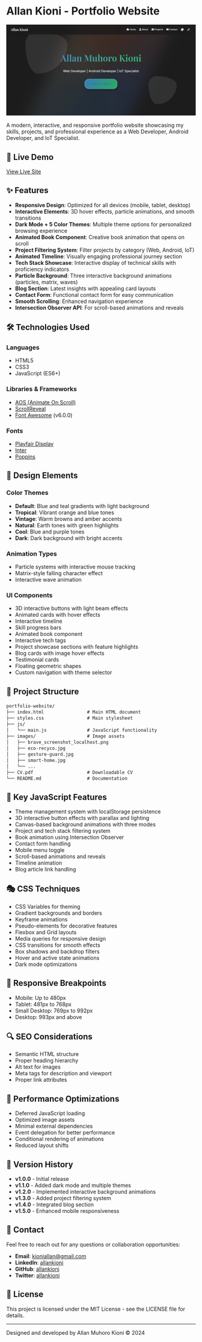 # Allan Kioni - Portfolio Website

![Portfolio Preview](images/portfolio-preview.jpg)

A modern, interactive, and responsive portfolio website showcasing my skills, projects, and professional experience as a Web Developer, Android Developer, and IoT Specialist.

## 🚀 Live Demo

[View Live Site](https://allankioni.github.io/allankioni-portfolio)

## ✨ Features

- **Responsive Design**: Optimized for all devices (mobile, tablet, desktop)
- **Interactive Elements**: 3D hover effects, particle animations, and smooth transitions
- **Dark Mode + 5 Color Themes**: Multiple theme options for personalized browsing experience
- **Animated Book Component**: Creative book animation that opens on scroll
- **Project Filtering System**: Filter projects by category (Web, Android, IoT)
- **Animated Timeline**: Visually engaging professional journey section
- **Tech Stack Showcase**: Interactive display of technical skills with proficiency indicators
- **Particle Background**: Three interactive background animations (particles, matrix, waves)
- **Blog Section**: Latest insights with appealing card layouts
- **Contact Form**: Functional contact form for easy communication
- **Smooth Scrolling**: Enhanced navigation experience
- **Intersection Observer API**: For scroll-based animations and reveals

## 🛠️ Technologies Used

### Languages
- HTML5
- CSS3
- JavaScript (ES6+)

### Libraries & Frameworks
- [AOS (Animate On Scroll)](https://github.com/michalsnik/aos)
- [ScrollReveal](https://scrollrevealjs.org/)
- [Font Awesome](https://fontawesome.com/) (v6.0.0)

### Fonts
- [Playfair Display](https://fonts.google.com/specimen/Playfair+Display)
- [Inter](https://fonts.google.com/specimen/Inter)
- [Poppins](https://fonts.google.com/specimen/Poppins)

## 🎨 Design Elements

### Color Themes
- **Default**: Blue and teal gradients with light background
- **Tropical**: Vibrant orange and blue tones
- **Vintage**: Warm browns and amber accents
- **Natural**: Earth tones with green highlights
- **Cool**: Blue and purple tones
- **Dark**: Dark background with bright accents

### Animation Types
- Particle systems with interactive mouse tracking
- Matrix-style falling character effect
- Interactive wave animation

### UI Components
- 3D interactive buttons with light beam effects
- Animated cards with hover effects
- Interactive timeline
- Skill progress bars
- Animated book component
- Interactive tech tags
- Project showcase sections with feature highlights
- Blog cards with image hover effects
- Testimonial cards
- Floating geometric shapes
- Custom navigation with theme selector

## 📂 Project Structure

```
portfolio-website/
├── index.html                # Main HTML document
├── styles.css                # Main stylesheet
├── js/
│   └── main.js               # JavaScript functionality
├── images/                   # Image assets
│   ├── brave_screenshot_localhost.png
│   ├── eco-recyco.jpg
│   ├── gesture-guard.jpg
│   ├── smart-home.jpg
│   └── ...
├── CV.pdf                    # Downloadable CV
└── README.md                 # Documentation
```

## 🔧 Key JavaScript Features

- Theme management system with localStorage persistence
- 3D interactive button effects with parallax and lighting
- Canvas-based background animations with three modes
- Project and tech stack filtering system
- Book animation using Intersection Observer
- Contact form handling
- Mobile menu toggle
- Scroll-based animations and reveals
- Timeline animation
- Blog article link handling

## 🎭 CSS Techniques

- CSS Variables for theming
- Gradient backgrounds and borders
- Keyframe animations
- Pseudo-elements for decorative features
- Flexbox and Grid layouts
- Media queries for responsive design
- CSS transitions for smooth effects
- Box shadows and backdrop filters
- Hover and active state animations
- Dark mode optimizations

## 📱 Responsive Breakpoints

- Mobile: Up to 480px
- Tablet: 481px to 768px
- Small Desktop: 769px to 992px
- Desktop: 993px and above

## 🔍 SEO Considerations

- Semantic HTML structure
- Proper heading hierarchy
- Alt text for images
- Meta tags for description and viewport
- Proper link attributes

## 🚀 Performance Optimizations

- Deferred JavaScript loading
- Optimized image assets
- Minimal external dependencies
- Event delegation for better performance
- Conditional rendering of animations
- Reduced layout shifts

## 🔄 Version History

- **v1.0.0** - Initial release
- **v1.1.0** - Added dark mode and multiple themes
- **v1.2.0** - Implemented interactive background animations
- **v1.3.0** - Added project filtering system
- **v1.4.0** - Integrated blog section
- **v1.5.0** - Enhanced mobile responsiveness

## 🤝 Contact

Feel free to reach out for any questions or collaboration opportunities:

- **Email**: kioniallan@gmail.com
- **LinkedIn**: [allankioni](https://linkedin.com/in/allankioni)
- **GitHub**: [allankioni](https://github.com/allankioni)
- **Twitter**: [allankioni](https://twitter.com/allankioni)

## 📄 License

This project is licensed under the MIT License - see the LICENSE file for details.

---

Designed and developed by Allan Muhoro Kioni © 2024 

